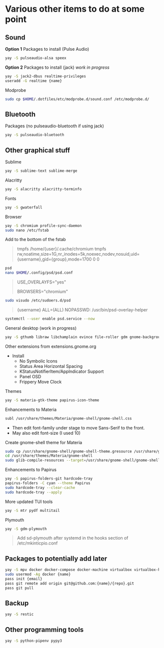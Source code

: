# Various other items to do at some point

## Sound

**Option 1** Packages to install (Pulse Audio)
```bash
yay -S pulseaudio-alsa speex
```

**Option 2** Packages to install (jack) *work in progress*
```bash
yay -S jack2-dbus realtime-privileges
useradd -G realtime {name}
```

Modprobe
```bash
sudo cp $HOME/.dotfiles/etc/modprobe.d/sound.conf /etc/modprobe.d/
```

## Bluetooth

Packages (no pulseaudio-bluetooth if using jack)
```bash
yay -S pulseaudio-bluetooth
```

## Other graphical stuff

Sublime
```bash
yay -S sublime-text sublime-merge
```

Alacritty
```bash
yay -S alacritty alacritty-terminfo
```

Fonts
```bash
yay -S gwaterfall
```

Browser
```bash
yay -S chromium profile-sync-daemon
sudo nano /etc/fstab
```
Add to the bottom of the fstab
> tmpfs /home/{user}/.cache/chromium tmpfs rw,noatime,size=1G,nr_inodes=5k,noexec,nodev,nosuid,uid={username},gid={group},mode=1700 0 0

```bash
psd
nano $HOME/.config/psd/psd.conf
```
> USE_OVERLAYFS="yes"
>
> BROWSERS="chromium"

```bash
sudo visudo /etc/sudoers.d/psd
```
> {username} ALL=(ALL) NOPASSWD: /usr/bin/psd-overlay-helper

```bash
systemctl --user enable psd.service --now
```

General desktop (work in progress)
```bash
yay -S gthumb libraw libchamplain evince file-roller gdm gnome-backgrounds gnome-calculator gnome-clocks gnome-characters gnome-control-center gnome-font-viewer gnome-keyring gnome-menus gnome-screenshot gnome-session gnome-settings-daemon gnome-shell mutter nautilus sushi tracker xdg-user-dirs-gtk gnome-logs gnome-tweaks alacarte gnome-shell-extensions gnome-shell-extension-dash-to-dock dconf-editor chrome-gnome-shell ffmpegthumbnailer gst-libav
```

Other extensions from extensions.gnome.org
- Install
    - No Symbolic Icons
    - Status Area Horizontal Spacing
    - KStatusNotifierItem/AppIndicator Support
    - Panel OSD
    - Frippery Move Clock

Themes
```bash
yay -S materia-gtk-theme papirus-icon-theme
```

Enhancements to Materia
```bash
subl /usr/share/themes/Materia/gnome-shell/gnome-shell.css
```
- Then edit font-family under stage to move Sans-Serif to the front.
- May also edit font-size (I used 10)

Create gnome-shell theme for Materia
```bash
sudo cp /usr/share/gnome-shell/gnome-shell-theme.gresource /usr/share/gnome-shell/gnome-shell-theme.gresource.original
cd /usr/share/themes/Materia/gnome-shell
sudo glib-compile-resources --target=/usr/share/gnome-shell/gnome-shell-theme.gresource gnome-shell-theme.gresource.xml
```

Enhancements to Papirus
```bash
yay -S papirus-folders-git hardcode-tray
papirus-folders -C cyan --theme Papirus
sudo hardcode-tray --clear-cache
sudo hardcode-tray --apply
```

More updated TUI tools
```bash
yay -S mtr pydf multitail
```

Plymouth
```bash
yay -S gdm-plymouth
```
> Add sd-plymouth after systemd in the hooks section of /etc/mkinticpio.conf

## Packages to potentially add later

```bash
yay -S mpv docker docker-compose docker-machine virtualbox virtualbox-host-modules-arch youtube-dl pass pass-otp docker-credential-pass
sudo usermod -Ag docker {name}
pass init {email}
pass git remote add origin git@github.com:{name}/{repo}.git
pass git pull
```

## Backup

```bash
yay -S restic
```

## Other programming tools

```bash
yay -S python-pipenv pypy3
```
